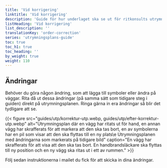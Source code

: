 ```yaml
---
title: 'Vid korrigering'
linktitle: 'Vid korrigering'
description: 'Guide för hur underlaget ska se ut för ritkonsults utrymningsplan'
listHeading: 'Vid korrigering'
list_description: ''
translationKey: 'order-correction'
series: 'utrymningsplans-guide'
toc: true
toc_h1: true
toc_heading: ''
by_weight: true
weight: 110
---
```


## Ändringar
Behöver du göra någon ändring, som att lägga till symboler eller ändra på väggar. Rita då ut dessa ändringar (på samma sätt som tidigare steg i guiden) direkt på utrymningsplanen. Ringa gärna in era ändringar så blir det tydligare att se.

{{< figure src="guides/utp/korrektur-utp.webp, guides/utp/efter-korrektur-utp.webp" alt="Utrymningsplan där en vägg har ritats ut för hand, en annan vägg har skrafferats för att markera att den ska tas bort, en av symbolerna har en pil som visar att den ska flyttas till en ny plats\e Utrymningsplanen med ändringarna som markerats på tidigare bild" caption="En vägg har skrafferats för att visa att den ska tas bort. En handbrandsläckare ska flyttas till ny position och en ny vägg ska ritas ut i ett av rummen."  >}}

Följ sedan instruktionerna i mailet du fick för att skicka in dina ändringar.